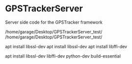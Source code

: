# GPSTrackerServer
Server side code for the GPSTracker framework


/home/garage/Desktop/GPSTrackerServer_test/
/home/garage/Desktop/GPSTrackerServer_test/

apt install libssl-dev
apt install libssl-dev
apt install libffi-dev

apt install libssl-dev libffi-dev python-dev build-essential